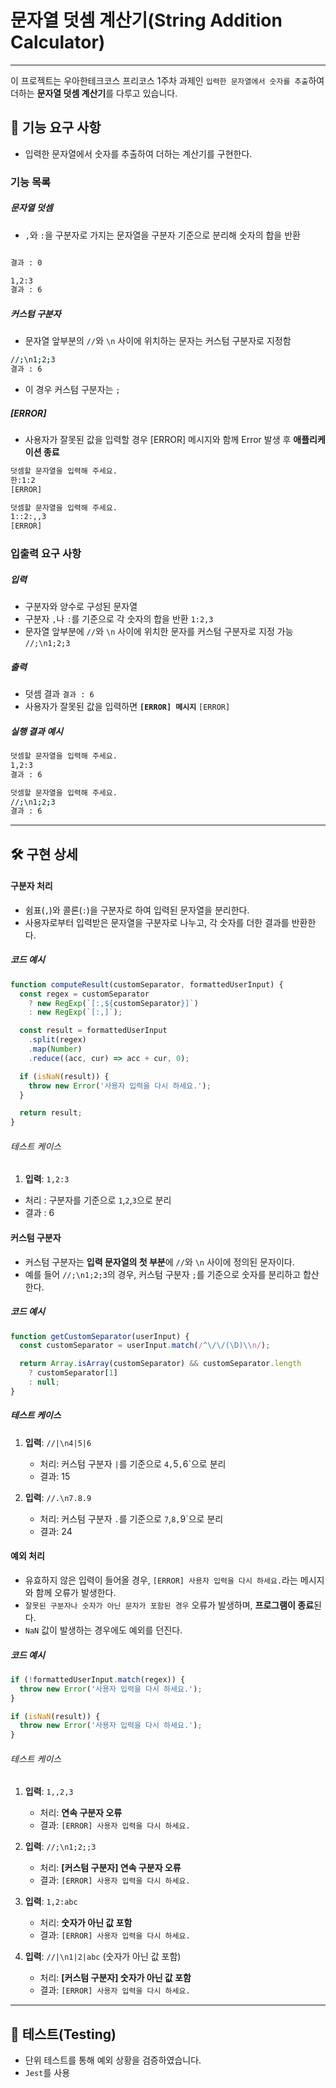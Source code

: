 # 문자열 덧셈 계산기(String Addition Calculator)

---

이 프로젝트는 우아한테크코스 프리코스 1주차 과제인 `입력한 문자열에서 숫자를 추출`하여 더하는 **문자열 덧셈 계산기**를 다루고 있습니다.

## 🚀 기능 요구 사항

- 입력한 문자열에서 숫자를 추출하여 더하는 계산기를 구현한다.

### 기능 목록

##### 문자열 덧셈

- `,`와 `:`을 구분자로 가지는 문자열을 구분자 기준으로 분리해 숫자의 합을 반환

```bash

결과 : 0
```

```bash
1,2:3
결과 : 6
```

##### 커스텀 구분자

- 문자열 앞부분의 `//`와 `\n` 사이에 위치하는 문자는 커스텀 구분자로 지정함

```bash
//;\n1;2;3
결과 : 6
```

- 이 경우 커스텀 구분자는 `;`

##### [ERROR]

- 사용자가 잘못된 값을 입력할 경우 [ERROR] 메시지와 함께 Error 발생 후 **애플리케이션 종료**

```bash
덧셈할 문자열을 입력해 주세요.
한:1:2
[ERROR]
```

```bash
덧셈할 문자열을 입력해 주세요.
1::2:,,3
[ERROR]
```

### 입출력 요구 사항

##### 입력

- 구분자와 양수로 구성된 문자열
- 구분자 `,`나 `:`를 기준으로 각 숫자의 합을 반환
  `1:2,3`
- 문자열 앞부분에 `//`와 `\n` 사이에 위치한 문자를 커스텀 구분자로 지정 가능
  `//;\n1;2;3`

##### 출력

- 덧셈 결과
  `결과 : 6`
- 사용자가 잘못된 값을 입력하면 **`[ERROR] 메시지`**
  `[ERROR]`

##### 실행 결과 예시

```bash
덧셈할 문자열을 입력해 주세요.
1,2:3
결과 : 6
```

```bash
덧셈할 문자열을 입력해 주세요.
//;\n1;2;3
결과 : 6
```

---

## 🛠️ 구현 상세

#### 구분자 처리

- 쉼표(`,`)와 콜론(`:`)을 구분자로 하여 입력된 문자열을 분리한다.
- 사용자로부터 입력받은 문자열을 구분자로 나누고, 각 숫자를 더한 결과를 반환한다.

##### 코드 예시

```javascript
function computeResult(customSeparator, formattedUserInput) {
  const regex = customSeparator
    ? new RegExp(`[:,${customSeparator}]`)
    : new RegExp(`[:,]`);

  const result = formattedUserInput
    .split(regex)
    .map(Number)
    .reduce((acc, cur) => acc + cur, 0);

  if (isNaN(result)) {
    throw new Error('사용자 입력을 다시 하세요.');
  }

  return result;
}
```

###### 테스트 케이스

1. **입력**: `1,2:3`

- 처리 : 구분자를 기준으로 `1`,`2`,`3`으로 분리
- 결과 : 6

#### 커스텀 구분자

- 커스텀 구분자는 **입력 문자열의 첫 부분**에 `//`와 `\n` 사이에 정의된 문자이다.
- 예를 들어 `//;\n1;2;3`의 경우, 커스텀 구분자 `;`를 기준으로 숫자를 분리하고 합산한다.

##### 코드 예시

```javascript
function getCustomSeparator(userInput) {
  const customSeparator = userInput.match(/^\/\/(\D)\\n/);

  return Array.isArray(customSeparator) && customSeparator.length
    ? customSeparator[1]
    : null;
}
```

##### 테스트 케이스

1. **입력**: `//|\n4|5|6`

   - 처리: 커스텀 구분자 `|`를 기준으로 `4,`5`,`6`으로 분리
   - 결과: 15

2. **입력**: `//.\n7.8.9`
   - 처리: 커스텀 구분자 `.`를 기준으로 `7`,`8,`9`으로 분리
   - 결과: 24

#### 예외 처리

- 유효하지 않은 입력이 들어올 경우, `[ERROR] 사용자 입력을 다시 하세요.`라는 메시지와 함께 오류가 발생한다.
- `잘못된 구분자나 숫자가 아닌 문자가 포함된 경우` 오류가 발생하며, **프로그램이 종료**된다.
- `NaN` 값이 발생하는 경우에도 예외를 던진다.

##### 코드 예시

```javascript
if (!formattedUserInput.match(regex)) {
  throw new Error('사용자 입력을 다시 하세요.');
}
```

```javascript
if (isNaN(result)) {
  throw new Error('사용자 입력을 다시 하세요.');
}
```

###### 테스트 케이스

1. **입력**: `1,,2,3`

   - 처리: **연속 구분자 오류**
   - 결과: `[ERROR] 사용자 입력을 다시 하세요.`

2. **입력**: `//;\n1;2;;3`

   - 처리: **[커스텀 구분자] 연속 구분자 오류**
   - 결과: `[ERROR] 사용자 입력을 다시 하세요.`

3. **입력**: `1,2:abc`

   - 처리: **숫자가 아닌 값 포함**
   - 결과: `[ERROR] 사용자 입력을 다시 하세요.`

4. **입력**: `//|\n1|2|abc` (숫자가 아닌 값 포함)
   - 처리: **[커스텀 구분자] 숫자가 아닌 값 포함**
   - 결과: `[ERROR] 사용자 입력을 다시 하세요.`

---

## 📄 테스트(Testing)

- 단위 테스트를 통해 예외 상황을 검증하였습니다.
- `Jest`를 사용
